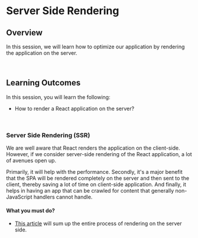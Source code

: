 # **Server Side Rendering**

## Overview

In this session, we will learn how to optimize our application by rendering the application on the server.

<br />

## Learning Outcomes

In this session, you will learn the following:

- How to render a React application on the server?


<br />

### Server Side Rendering (SSR)

We are well aware that React renders the application on the client-side. However, if we consider server-side rendering of the React application, a lot of avenues open up. 

Primarily, it will help with the performance. Secondly, it's a major benefit that the SPA will be rendered completely on the server and then sent to the client, thereby saving a lot of time on client-side application. And finally, it helps in having an app that can be crawled for content that generally non-JavaScript handlers cannot handle.


#### What you must do?

- [This article](https://alligator.io/react/server-side-rendering/) will sum up the entire process of rendering on the server side.

<br />